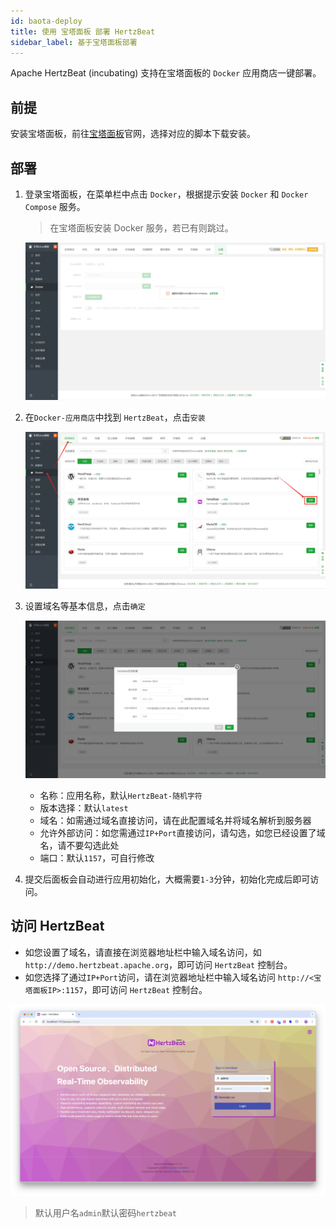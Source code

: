 ```yaml
---
id: baota-deploy  
title: 使用 宝塔面板 部署 HertzBeat    
sidebar_label: 基于宝塔面板部署
---
```


Apache HertzBeat (incubating) 支持在宝塔面板的 `Docker` 应用商店一键部署。

## 前提

安装宝塔面板，前往[宝塔面板](https://www.bt.cn/new/index.html)官网，选择对应的脚本下载安装。

## 部署

1. 登录宝塔面板，在菜单栏中点击 `Docker`，根据提示安装 `Docker` 和 `Docker Compose` 服务。

    > 在宝塔面板安装 Docker 服务，若已有则跳过。

    ![HertzBeat](/img/docs/start/install-to-baota-1.png)

2. 在`Docker-应用商店`中找到 `HertzBeat`，点击`安装`

    ![HertzBeat](/img/docs/start/install-to-baota-2.png)

3. 设置域名等基本信息，点击`确定`

    ![HertzBeat](/img/docs/start/install-to-baota-3.png)

    - 名称：应用名称，默认`HertzBeat-随机字符`
    - 版本选择：默认`latest`
    - 域名：如需通过域名直接访问，请在此配置域名并将域名解析到服务器
    - 允许外部访问：如您需通过`IP+Port`直接访问，请勾选，如您已经设置了域名，请不要勾选此处
    - 端口：默认`1157`，可自行修改

4. 提交后面板会自动进行应用初始化，大概需要`1-3`分钟，初始化完成后即可访问。

## 访问 HertzBeat

- 如您设置了域名，请直接在浏览器地址栏中输入域名访问，如`http://demo.hertzbeat.apache.org`，即可访问 `HertzBeat` 控制台。
- 如您选择了通过`IP+Port`访问，请在浏览器地址栏中输入域名访问 `http://<宝塔面板IP>:1157`，即可访问 `HertzBeat` 控制台。

![HertzBeat](/img/home/0.png)

> 默认用户名`admin`默认密码`hertzbeat`
